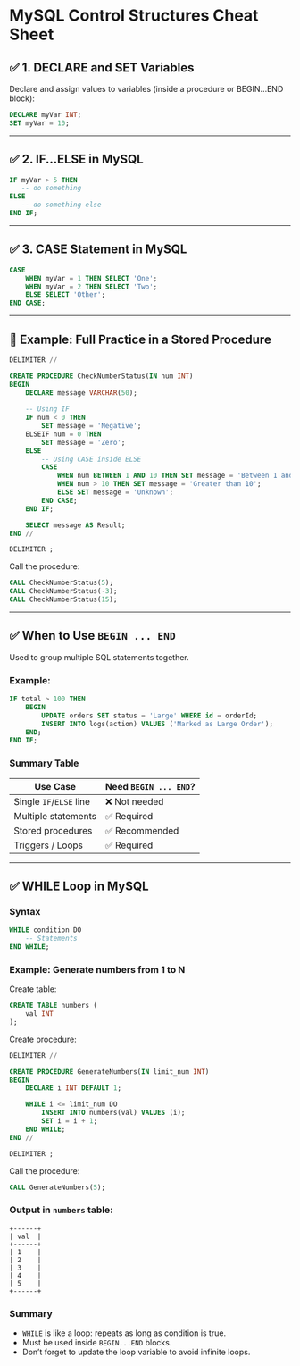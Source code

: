 
# MySQL Control Structures Cheat Sheet

## ✅ 1. DECLARE and SET Variables

Declare and assign values to variables (inside a procedure or BEGIN...END block):

```sql
DECLARE myVar INT;
SET myVar = 10;
```

---

## ✅ 2. IF...ELSE in MySQL

```sql
IF myVar > 5 THEN
   -- do something
ELSE
   -- do something else
END IF;
```

---

## ✅ 3. CASE Statement in MySQL

```sql
CASE 
    WHEN myVar = 1 THEN SELECT 'One';
    WHEN myVar = 2 THEN SELECT 'Two';
    ELSE SELECT 'Other';
END CASE;
```

---

## 🧪 Example: Full Practice in a Stored Procedure

```sql
DELIMITER //

CREATE PROCEDURE CheckNumberStatus(IN num INT)
BEGIN
    DECLARE message VARCHAR(50);
    
    -- Using IF
    IF num < 0 THEN
        SET message = 'Negative';
    ELSEIF num = 0 THEN
        SET message = 'Zero';
    ELSE
        -- Using CASE inside ELSE
        CASE 
            WHEN num BETWEEN 1 AND 10 THEN SET message = 'Between 1 and 10';
            WHEN num > 10 THEN SET message = 'Greater than 10';
            ELSE SET message = 'Unknown';
        END CASE;
    END IF;

    SELECT message AS Result;
END //

DELIMITER ;
```

Call the procedure:

```sql
CALL CheckNumberStatus(5);
CALL CheckNumberStatus(-3);
CALL CheckNumberStatus(15);
```

---

## ✅ When to Use `BEGIN ... END`

Used to group multiple SQL statements together.

### Example:

```sql
IF total > 100 THEN
    BEGIN
        UPDATE orders SET status = 'Large' WHERE id = orderId;
        INSERT INTO logs(action) VALUES ('Marked as Large Order');
    END;
END IF;
```

### Summary Table

| Use Case                  | Need `BEGIN ... END`? |
|---------------------------|------------------------|
| Single `IF`/`ELSE` line   | ❌ Not needed          |
| Multiple statements       | ✅ Required            |
| Stored procedures         | ✅ Recommended         |
| Triggers / Loops          | ✅ Required            |

---

## ✅ WHILE Loop in MySQL

### Syntax

```sql
WHILE condition DO
    -- Statements
END WHILE;
```

### Example: Generate numbers from 1 to N

Create table:

```sql
CREATE TABLE numbers (
    val INT
);
```

Create procedure:

```sql
DELIMITER //

CREATE PROCEDURE GenerateNumbers(IN limit_num INT)
BEGIN
    DECLARE i INT DEFAULT 1;

    WHILE i <= limit_num DO
        INSERT INTO numbers(val) VALUES (i);
        SET i = i + 1;
    END WHILE;
END //

DELIMITER ;
```

Call the procedure:

```sql
CALL GenerateNumbers(5);
```

### Output in `numbers` table:

```
+------+
| val  |
+------+
| 1    |
| 2    |
| 3    |
| 4    |
| 5    |
+------+
```

### Summary

- `WHILE` is like a loop: repeats as long as condition is true.
- Must be used inside `BEGIN...END` blocks.
- Don’t forget to update the loop variable to avoid infinite loops.
